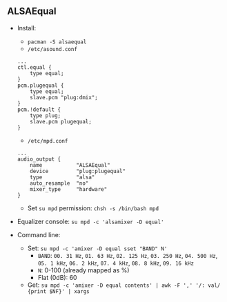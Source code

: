 ALSAEqual
---

- Install:
	- `pacman -S alsaequal`
	- `/etc/asound.conf`
	```
	...
	ctl.equal {
		type equal;
	}
	pcm.plugequal {
		type equal;
		slave.pcm "plug:dmix";
	}
	pcm.!default {
		type plug;
		slave.pcm plugequal;
	}
	```
	- `/etc/mpd.conf`
	```
	...
	audio_output {
		name           "ALSAEqual"
		device         "plug:plugequal"
		type           "alsa"
		auto_resample  "no"
		mixer_type     "hardware"
	}
	```
	- Set `su mpd` permission: `chsh -s /bin/bash mpd`

- Equalizer console: `su mpd -c 'alsamixer -D equal'`
- Command line:
	- Set: `su mpd -c 'amixer -D equal sset "BAND" N'`
		- `BAND`: `00. 31 Hz`, `01. 63 Hz`, `02. 125 Hz`, `03. 250 Hz`, `04. 500 Hz`, `05. 1 kHz`, `06. 2 kHz`, `07. 4 kHz`, `08. 8 kHz`, `09. 16 kHz`
		- `N`: 0-100 (already mapped as %)
		- Flat (0dB): 60
	- Get: `su mpd -c 'amixer -D equal contents' | awk -F ',' '/: val/ {print $NF}' | xargs`
